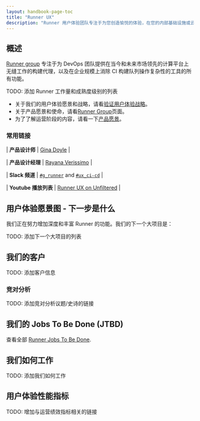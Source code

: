 ```yaml
---
layout: handbook-page-toc
title: "Runner UX"
description: "Runner 用户体验团队专注于为您创造愉悦的体验，在您的内部基础设施或云上运行快速、可扩展的持续集成流水线。"
---
```


## 概述

[Runner group](https://about.gitlab.com/handbook/product/categories/#runner-group) 专注于为 DevOps 团队提供在当今和未来市场领先的计算平台上无缝工作的构建代理，以及在企业规模上消除 CI 构建队列操作复杂性的工具的所有功能。

TODO: 添加 Runner 工作量和成熟度级别的列表

- 关于我们的用户体验愿景和战略，请看[验证用户体验战略](https://about.gitlab.com/handbook/engineering/ux/stage-group-ux-strategy/verify/)。
- 关于产品愿景和使命，请看[Runner Group](https://about.gitlab.com/handbook/engineering/development/ops/verify/runner/)页面。
- 为了了解运营阶段的内容，请看一下[产品愿景](https://about.gitlab.com/direction/ops/)。

### 常用链接

| **产品设计师** | [Gina Doyle](https://about.gitlab.com/company/team/#gdoyle) |

| **产品设计经理** | [Rayana Verissimo](https://about.gitlab.com/company/team/#rayana) |

| **Slack 频道** | [`#g_runner`](https://gitlab.slack.com/app_redirect?channel=g_runner) and [`#ux_ci-cd`](https://gitlab.slack.com/app_redirect?channel=ux_ci-cd) |

| **Youtube 播放列表** | [Runner UX on Unfiltered](https://youtube.com/playlist?list=PL05JrBw4t0Kr1B8ktQVCMZbUkZbP-0RuE) |

## 用户体验愿景图 - 下一步是什么

我们正在努力增加深度和丰富 Runner 的功能。我们的下一个大项目是：

TODO: 添加下一个大项目的列表

## 我们的客户

TODO: 添加客户信息

### 竞对分析

TODO: 添加竞对分析议题/史诗的链接

## 我们的 Jobs To Be Done (JTBD)

查看全部 [Runner Jobs To Be Done](https://about.gitlab.com/handbook/engineering/development/ops/runner/jtbd/).

## 我们如何工作

TODO: 添加我们如何工作

## 用户体验性能指标

TODO: 增加与运营绩效指标相关的链接
